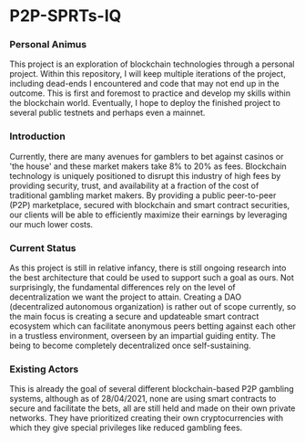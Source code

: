 # P2P-SPRTs-IQ

### Personal Animus
This project is an exploration of blockchain technologies through a personal project. Within this repository, I will keep multiple iterations of the project, including dead-ends I encountered and code that may not end up in the outcome. This is first and foremost to practice and develop my skills within the blockchain world. Eventually, I hope to deploy the finished project to several public testnets and perhaps even a mainnet.

### Introduction
Currently, there are many avenues for gamblers to bet against casinos or 'the house' and these market makers take 8% to 20% as fees. Blockchain technology is uniquely positioned to disrupt this industry of high fees by providing security, trust, and availability at a fraction of the cost of traditional gambling market makers. By providing a public peer-to-peer (P2P) marketplace, secured with blockchain and smart contract securities, our clients will be able to efficiently maximize their earnings by leveraging our much lower costs.

### Current Status
As this project is still in relative infancy, there is still ongoing research into the best architecture that could be used to support such a goal as ours. Not surprisingly, the fundamental differences rely on the level of decentralization we want the project to attain. Creating a DAO (decentralized autonomous organization) is rather out of scope currently, so the main focus is creating a secure and updateable smart contract ecosystem which can facilitate anonymous peers betting against each other in a trustless environment, overseen by an impartial guiding entity. The being to become completely decentralized once self-sustaining. 

### Existing Actors
This is already the goal of several different blockchain-based P2P gambling systems, although as of 28/04/2021, none are using smart contracts to secure and facilitate the bets, all are still held and made on their own private networks. They have prioritized creating their own cryptocurrencies with which they give special privileges like reduced gambling fees. 

